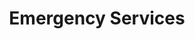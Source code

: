 ---
layout: subcategory
title: Emergency Services
category: public-safety
subcategory: emergency-services
---